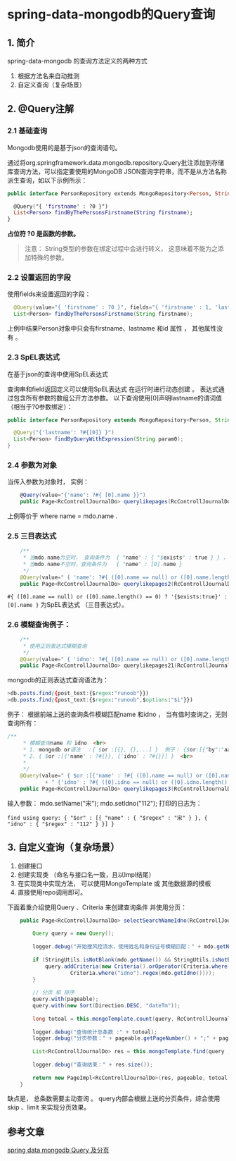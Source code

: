 # spring-data-mongodb的Query查询

## 1. 简介

spring-data-mongodb 的查询方法定义的两种方式

1. 根据方法名来自动推测
2. 自定义查询（复杂场景）

## 2. @Query注解

### 2.1 基础查询

Mongodb使用的是基于json的查询语句。

通过将org.springframework.data.mongodb.repository.Query批注添加到存储库查询方法，可以指定要使用的MongoDB JSON查询字符串，而不是从方法名称派生查询，如以下示例所示：

```kotlin
public interface PersonRepository extends MongoRepository<Person, String>

  @Query("{ 'firstname' : ?0 }")
  List<Person> findByThePersonsFirstname(String firstname);
}
```

**占位符 ?0 是函数的参数。**

>注意： String类型的参数在绑定过程中会进行转义， 这意味着不能为之添加特殊的参数。

### 2.2 设置返回的字段

使用fields来设置返回的字段：

```java
  @Query(value="{ 'firstname' : ?0 }", fields="{ 'firstname' : 1, 'lastname' : 1}")
  List<Person> findByThePersonsFirstname(String firstname);
```

上例中结果Person对象中只会有firstname、lastname 和id 属性 ， 其他属性没有 。

### 2.3 SpEL表达式

在基于json的查询中使用SpEL表达式

查询串和field返回定义可以使用SpEL表达式 在运行时进行动态创建 。
表达式通过包含所有参数的数组公开方法参数。 以下查询使用[0]声明lastname的谓词值（相当于?0参数绑定）：

```java
public interface PersonRepository extends MongoRepository<Person, String>

  @Query("{'lastname': ?#{[0]} }")
  List<Person> findByQueryWithExpression(String param0);
}
```

### 2.4 参数为对象

当传入参数为对象时， 实例：

```csharp
    @Query(value="{'name': ?#{ [0].name }}")
    public Page<RcControllJournalDo> querylikepages(RcControllJournalDo mdo, Pageable pageable);
```

上例等价于 where name = mdo.name .

### 2.5 三目表达式

```java
    /**
     * 当mdo.name为空时， 查询条件为  { "name" : { "$exists" : true } } ，即查询所有name列存在的记录（包括值为null的记录，但是对于没有name列的查询不到） ；
     * 当mdo.name不空时，查询条件为   { "name" : [0].name }
     */
    @Query(value=" { 'name': ?#{ ([0].name == null) or ([0].name.length() == 0)  ? '{$exists:true}' : [0].name } } ")
    public Page<RcControllJournalDo> querylikepages2(RcControllJournalDo mdo, Pageable pageable);
```

`#{ ([0].name == null) or ([0].name.length() == 0) ? '{$exists:true}' : [0].name }` 为SpEL表达式 （三目表达式）。

### 2.6 模糊查询例子：

```kotlin
    /**
     * 使用正则表达式模糊查询 
     */
    @Query(value=" { 'idno': ?#{ ([0].name == null) or ([0].name.length() == 0)  ? {$exists:true} : {$regex: [0].name } } } ")
    public Page<RcControllJournalDo> querylikepages21(RcControllJournalDo mdo, Pageable pageable);
```

mongodb的正则表达式查询语法为：

```css
>db.posts.find({post_text:{$regex:"runoob"}})
>db.posts.find({post_text:{$regex:"runoob",$options:"$i"}}) 
```

例子：
 根据前端上送的查询条件模糊匹配name 和idno  ， 当有值时查询之，无则查询所有：

```java
/**
     * 模糊查询name 和 idno  <br>
     * 1. mongodb or语法  ：{ $or :[{}, {},...] }  例子： {$or:[{"by":"aaa"} , {"title": "bbb"}]}  ， 即 where by=aaa or title=bbb <BR>
     * 2. { $or :[{'name' : ?#{}}, {'idno' : ?#{}}] }  <br>
     * 
     */
    @Query(value=" { $or :[{'name' : ?#{ ([0].name == null) or ([0].name.length() == 0)  ? '{$exists:true}' :  {$regex:[0].name} }},"
            + " {'idno' : ?#{ ([0].idno == null) or ([0].idno.length() == 0)  ? '{$exists:true}' : {$regex: [0].idno} }}] } ")
    public Page<RcControllJournalDo> querylikepages3(RcControllJournalDo mdo, Pageable pageable);

```

输入参数：
mdo.setName("宋");
mdo.setIdno("112");
打印的日志为：

```
find using query: { "$or" : [{ "name" : { "$regex" : "宋" } }, { "idno" : { "$regex" : "112" } }] }
```

## 3. 自定义查询（复杂场景）

1. 创建接口
2. 创建实现类 （命名与接口名一致，且以Impl结尾）
3. 在实现类中实现方法， 可以使用MongoTemplate 或 其他数据源的模板
5. 直接使用repo调用即可。



下面着重介绍使用Query 、Criteria 来创建查询条件 并使用分页：

```java
    public Page<RcControllJournalDo> selectSearchNameIdno(RcControllJournalDo mdo, Pageable pageable) {
        
        Query query = new Query();
        
        logger.debug("开始搜风控流水，使用姓名和身份证号模糊匹配：" + mdo.getName() );
        
        if (StringUtils.isNotBlank(mdo.getName()) && StringUtils.isNotBlank(mdo.getIdno())) {
            query.addCriteria(new Criteria().orOperator(Criteria.where("name").regex(mdo.getName()), 
                    Criteria.where("idno").regex(mdo.getIdno())));
        }
        
        // 分页 和 排序 
        query.with(pageable);
        query.with(new Sort(Direction.DESC, "dateTm"));
        
        long totoal = this.mongoTemplate.count(query, RcControllJournalDo.class);
        
        logger.debug("查询统计总条数 :" + totoal);
        logger.debug("分页参数：" + pageable.getPageNumber() + ";" + pageable.getPageSize());
        
        List<RcControllJournalDo> res = this.mongoTemplate.find(query , RcControllJournalDo.class);
        
        logger.debug("查询结束：" + res.size());
        
        return new PageImpl<RcControllJournalDo>(res, pageable, totoal);
    }
```

缺点是， 总条数需要主动查询 。
query内部会根据上送的分页条件，综合使用skip 、limit 来实现分页效果。



## 参考文章

[spring data mongodb Query 及分页](https://www.jianshu.com/p/24a44c4c7651)